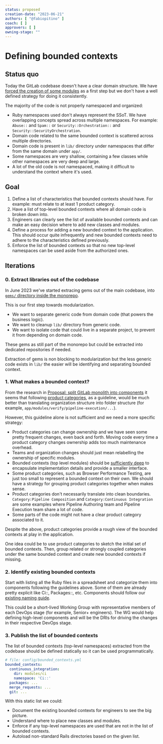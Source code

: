 ```yaml
---
status: proposed
creation-date: "2023-06-21"
authors: [ "@fabiopitino" ]
coach: [ ]
approvers: [ ]
owning-stage: ""
---
```


# Defining bounded contexts

## Status quo

Today the GitLab codebase doesn't have a clear domain structure.
We have [forced the creation of some modules](https://gitlab.com/gitlab-org/gitlab/-/issues/212156)
as a first step but we don't have a well defined strategy for doing it consistently.

The majority of the code is not properly namespaced and organized:

- Ruby namespaces used don't always represent the SSoT. We have overlapping concepts spread across multiple
  namespaces. For example: `Abuse::` and `Spam::` or `Security::Orchestration::` and `Security::SecurityOrchestration`.
- Domain code related to the same bounded context is scattered across multiple directories.
- Domain code is present in `lib/` directory under namespaces that differ from the same domain under `app/`.
- Some namespaces are very shallow, containing a few classes while other namespaces are very deep and large.
- A lot of the old code is not namespaced, making it difficult to understand the context where it's used.

## Goal

1. Define a list of characteristics that bounded contexts should have. For example: must relate to at least 1 product category.
1. Have a list of top-level bounded contexts where all domain code is broken down into.
1. Engineers can clearly see the list of available bounded contexts and can make an easy decision where to add
  new classes and modules.
1. Define a process for adding a new bounded context to the application. This should occur quite infrequently
  and new bounded contexts need to adhere to the characteristics defined previously.
1. Enforce the list of bounded contexts so that no new top-level namespaces can be used aside from the authorized ones.

## Iterations

### 0. Extract libraries out of the codebase

In June 2023 we've started extracing gems out of the main codebase, into
[`gems/` directory inside the monorepo](https://gitlab.com/gitlab-org/gitlab/-/blob/4c6e120069abe751d3128c05ade45ea749a033df/doc/development/gems.md).

This is our first step towards modularization.

- We want to separate generic code from domain code (that powers the business logic).
- We want to cleanup `lib/` directory from generic code.
- We want to isolate code that could live in a separate project, to prevent it from depending on domain code.

These gems as still part of the monorepo but could be extracted into dedicated repositories if needed.

Extraction of gems is non blocking to modularization but the less generic code exists in `lib/` the
easier will be identifying and separating bounded context.

### 1. What makes a bounded context?

From the research in [Proposal: split GitLab monolith into components](https://gitlab.com/gitlab-org/gitlab/-/issues/365293)
it seems that following [product categories](https://handbook.gitlab.com/handbook/product/categories/#hierarchy), as a guideline,
would be much better than translating organization structure into folder structure (for example, `app/modules/verify/pipeline-execution/...`).

However, this guideline alone is not sufficient and we need a more specific strategy:

- Product categories can change ownership and we have seen some pretty frequent changes, even back and forth.
  Moving code every time a product category changes ownership adds too much maintenance overhead.
- Teams and organization changes should just mean relabelling the ownership of specific modules.
- Bounded contexts (top level modules) should be [sufficiently deep](../../../development/software_design.md#use-namespaces-to-define-bounded-contexts)
  to encapsulate implementation details and provide a smaller interface.
- Some product categories, such as Browser Performance Testing, are just too small to represent a bounded context on their own.
  We should have a strategy for grouping product categories together when makes sense.
- Product categories don't necessarily translate into clean boundaries.
  `Category:Pipeline Composition` and `Category:Continuous Integration` are some examples where Pipeline Authoring team
  and Pipeline Execution team share a lot of code.
- Some parts of the code might not have a clear product category associated to it.

Despite the above, product categories provide a rough view of the bounded contexts at play in the application.

One idea could be to use product categories to sketch the initial set of bounded contexts.
Then, group related or strongly coupled categories under the same bounded context and create new bounded contexts if missing.

### 2. Identify existing bounded contexts

Start with listing all the Ruby files in a spreadsheet and categorize them into components following the guidelines above.
Some of them are already pretty explicit like Ci::, Packages::, etc. Components should follow our
[existing naming guide](../../../development/software_design.md#use-namespaces-to-define-bounded-contexts).

This could be a short-lived Working Group with representative members of each DevOps stage (for example, Senior+ engineers).
The WG would help defining high-level components and will be the DRIs for driving the changes in their respective DevOps stage.

### 3. Publish the list of bounded contexts

The list of bounded contexts (top-level namespaces) extracted from the codebase should be defined statically so it can be
used programmatically.

```yaml
# file: config/bounded_contexts.yml
bounded_contexts:
  continuous_integration:
    dir: modules/ci
    namespace: 'Ci::'
  packages: ...
  merge_requests: ...
  git: ...
```

With this static list we could:

- Document the existing bounded contexts for engineers to see the big picture.
- Understand where to place new classes and modules.
- Enforce if any top-level namespaces are used that are not in the list of bounded contexts.
- Autoload non-standard Rails directories based on the given list.
